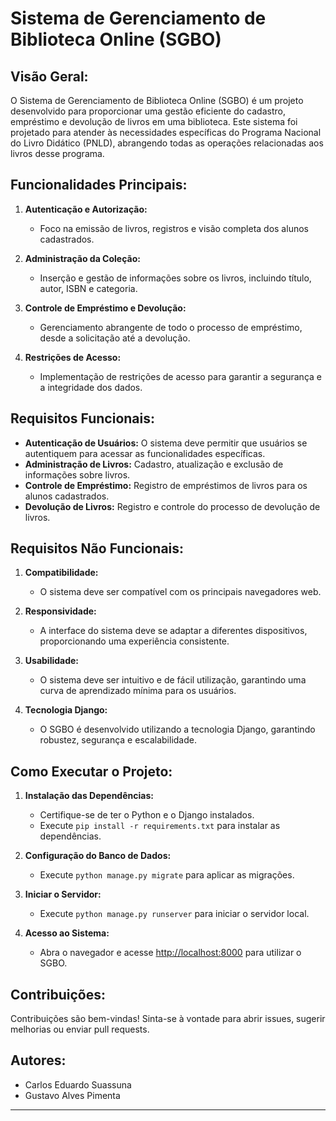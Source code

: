 # Sistema de Gerenciamento de Biblioteca Online (SGBO)

## Visão Geral:

O Sistema de Gerenciamento de Biblioteca Online (SGBO) é um projeto desenvolvido para proporcionar uma gestão eficiente do cadastro, empréstimo e devolução de livros em uma biblioteca. Este sistema foi projetado para atender às necessidades específicas do Programa Nacional do Livro Didático (PNLD), abrangendo todas as operações relacionadas aos livros desse programa.

## Funcionalidades Principais:

1. **Autenticação e Autorização:**
   - Foco na emissão de livros, registros e visão completa dos alunos cadastrados.
   
2. **Administração da Coleção:**
   - Inserção e gestão de informações sobre os livros, incluindo título, autor, ISBN e categoria.

3. **Controle de Empréstimo e Devolução:**
   - Gerenciamento abrangente de todo o processo de empréstimo, desde a solicitação até a devolução.

4. **Restrições de Acesso:**
   - Implementação de restrições de acesso para garantir a segurança e a integridade dos dados.

## Requisitos Funcionais:

- **Autenticação de Usuários:** O sistema deve permitir que usuários se autentiquem para acessar as funcionalidades específicas.
- **Administração de Livros:** Cadastro, atualização e exclusão de informações sobre livros.
- **Controle de Empréstimo:** Registro de empréstimos de livros para os alunos cadastrados.
- **Devolução de Livros:** Registro e controle do processo de devolução de livros.

## Requisitos Não Funcionais:

1. **Compatibilidade:**
   - O sistema deve ser compatível com os principais navegadores web.
   
2. **Responsividade:**
   - A interface do sistema deve se adaptar a diferentes dispositivos, proporcionando uma experiência consistente.

3. **Usabilidade:**
   - O sistema deve ser intuitivo e de fácil utilização, garantindo uma curva de aprendizado mínima para os usuários.

4. **Tecnologia Django:**
   - O SGBO é desenvolvido utilizando a tecnologia Django, garantindo robustez, segurança e escalabilidade.

## Como Executar o Projeto:

1. **Instalação das Dependências:**
   - Certifique-se de ter o Python e o Django instalados.
   - Execute `pip install -r requirements.txt` para instalar as dependências.

2. **Configuração do Banco de Dados:**
   - Execute `python manage.py migrate` para aplicar as migrações.

3. **Iniciar o Servidor:**
   - Execute `python manage.py runserver` para iniciar o servidor local.

4. **Acesso ao Sistema:**
   - Abra o navegador e acesse [http://localhost:8000](http://localhost:8000) para utilizar o SGBO.

## Contribuições:

Contribuições são bem-vindas! Sinta-se à vontade para abrir issues, sugerir melhorias ou enviar pull requests.

## Autores:

- Carlos Eduardo Suassuna 
- Gustavo Alves Pimenta 

---


